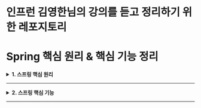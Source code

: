 # 인프런 김영한님의 강의를 듣고 정리하기 위한 레포지토리

# Spring 핵심 원리 & 핵심 기능 정리

<details>
<summary><strong>1. 스프링 핵심 원리</strong></summary>

### ● 객체 지향 설계
- 유연하고 변경에 강한 구조를 만들기 위한 설계 방법.
- 클래스 간 결합도를 낮추고, 역할과 구현을 명확히 분리함.

### ● 다형성 - 역할과 구현의 분리
- 인터페이스(역할)와 구현 클래스를 분리하여 유연한 설계 가능.
- 클라이언트는 구현체가 아닌 역할에만 의존하도록 설계.

### ● SOLID 원칙 중 OCP, DIP
- **OCP (Open-Closed Principle)**  
  - 확장에는 열려 있고, 변경에는 닫혀 있어야 함.  
  - 새로운 기능 추가 시 기존 코드를 수정하지 않고 확장 가능해야 함.
- **DIP (Dependency Inversion Principle)**  
  - 고수준 모듈은 저수준 모듈에 의존하면 안 됨.  
  - 둘 다 추상화(인터페이스)에 의존해야 함.  
  - 구현체가 아닌 인터페이스에 의존해야 유연한 구조가 됨.

### ● DI(Dependency Injection) 컨테이너
- 객체의 생성과 의존관계 주입을 스프링 컨테이너가 관리함.
- OCP, DIP 원칙을 지킬 수 있게 도와주는 핵심 기술.

</details>

---

<details>
<summary><strong>2. 스프링 핵심 기능</strong></summary>

### ● 스프링 컨테이너와 빈(Bean)
- 스프링 컨테이너는 객체를 생성하고 관리하는 핵심 컴포넌트.
- 컨테이너가 관리하는 객체를 "빈(Bean)"이라고 부름.

### ● 싱글톤
- 스프링 빈은 기본적으로 싱글톤(컨테이너 당 하나의 인스턴스)으로 관리됨.
- 메모리 사용 최소화 및 공통 인스턴스 공유에 효과적임.

### ● 컴포넌트 스캔
- `@Component`, `@Service`, `@Repository`, `@Controller` 등의 어노테이션이 붙은 클래스를 자동으로 빈으로 등록해줌.
- `@ComponentScan`으로 설정.

### ● 의존관계 자동 주입
- `@Autowired`를 이용해 의존 객체를 자동으로 주입받을 수 있음.
- 생성자, 필드, 세터 등 다양한 방식으로 주입 가능.

### ● 빈 생명주기 콜백
- 스프링은 빈의 생성부터 소멸까지의 생명주기를 관리함.
- `@PostConstruct`, `@PreDestroy` 등을 이용해 초기화 및 종료 작업 가능.

### ● 빈 스코프
- 빈의 생성 및 유지 범위를 설정할 수 있음.
- 대표 스코프:  
  - `singleton`: 컨테이너 내 하나의 인스턴스 (기본값)  
  - `prototype`: 요청 시마다 새로운 인스턴스 생성  
  - 웹 환경에서는 `request`, `session` 등도 존재함.

</details>

---
